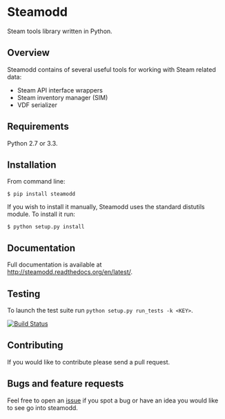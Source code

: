 # Steamodd #

Steam tools library written in Python.


## Overview ##

Steamodd contains of several useful tools for working with Steam related data:

* Steam API interface wrappers
* Steam inventory manager (SIM)
* VDF serializer


## Requirements ##

Python 2.7 or 3.3.


## Installation ##

From command line:

    $ pip install steamodd

If you wish to install it manually, Steamodd uses the standard distutils
module. To install it run:

    $ python setup.py install


## Documentation ##

Full documentation is available at http://steamodd.readthedocs.org/en/latest/.


## Testing ##

To launch the test suite run `python setup.py run_tests -k <KEY>`.

[![Build Status](https://travis-ci.org/Lagg/steamodd.png)](https://travis-ci.org/Lagg/steamodd)


## Contributing ##

If you would like to contribute please send a pull request.


## Bugs and feature requests ##

Feel free to open an [issue](https://github.com/Lagg/steamodd/issues)
if you spot a bug or have an idea you would like to see go into steamodd.
